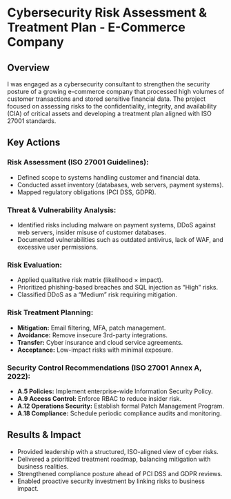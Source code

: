 <h1>Cybersecurity Risk Assessment & Treatment Plan - E-Commerce Company</h1>

<h2>Overview</h2>

I was engaged as a cybersecurity consultant to strengthen the security posture of a growing e-commerce company that processed high volumes of customer transactions and stored sensitive financial data. The project focused on assessing risks to the confidentiality, integrity, and availability (CIA) of critical assets and developing a treatment plan aligned with ISO 27001 standards.

<h2>Key Actions</h2>

### Risk Assessment (ISO 27001 Guidelines):

- Defined scope to systems handling customer and financial data.<br>
- Conducted asset inventory (databases, web servers, payment systems).<br>
- Mapped regulatory obligations (PCI DSS, GDPR).

### Threat & Vulnerability Analysis:

- Identified risks including malware on payment systems, DDoS against web servers, insider misuse of customer databases.<br>
- Documented vulnerabilities such as outdated antivirus, lack of WAF, and excessive user permissions.

### Risk Evaluation:

- Applied qualitative risk matrix (likelihood × impact).<br>
- Prioritized phishing-based breaches and SQL injection as “High” risks.<br>
- Classified DDoS as a “Medium” risk requiring mitigation.

### Risk Treatment Planning:

- **Mitigation:** Email filtering, MFA, patch management.<br>
- **Avoidance:** Remove insecure 3rd-party integrations.<br>
- **Transfer:** Cyber insurance and cloud service agreements.<br>
- **Acceptance:** Low-impact risks with minimal exposure.

### Security Control Recommendations (ISO 27001 Annex A, 2022):

- **A.5 Policies:** Implement enterprise-wide Information Security Policy.<br>
- **A.9 Access Control:** Enforce RBAC to reduce insider risk.<br>
- **A.12 Operations Security:** Establish formal Patch Management Program.<br>
- **A.18 Compliance:** Schedule periodic compliance audits and monitoring.

<h2>Results & Impact</h2>

- Provided leadership with a structured, ISO-aligned view of cyber risks.<br>
- Delivered a prioritized treatment roadmap, balancing mitigation with business realities.<br>
- Strengthened compliance posture ahead of PCI DSS and GDPR reviews.<br>
- Enabled proactive security investment by linking risks to business impact.






<!--
 ```diff
- text in red
+ text in green
! text in orange
# text in gray
@@ text in purple (and bold)@@
```
--!>
